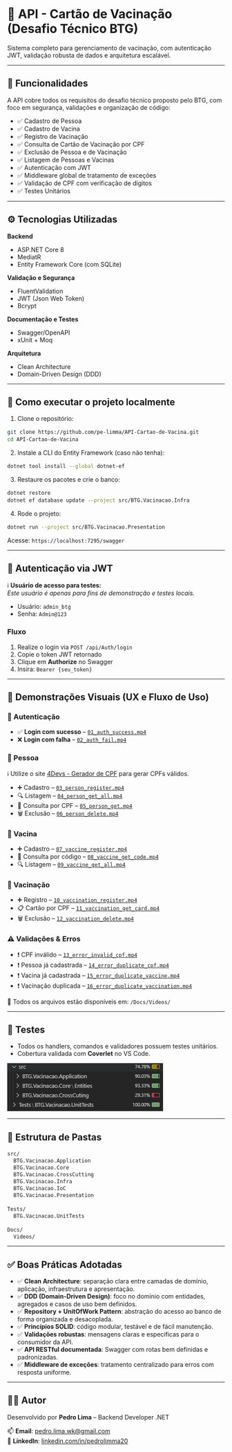 # 💉 API - Cartão de Vacinação (Desafio Técnico BTG)

Sistema completo para gerenciamento de vacinação, com autenticação JWT, validação robusta de dados e arquitetura escalável.

---

## 📌 Funcionalidades

A API cobre todos os requisitos do desafio técnico proposto pelo BTG, com foco em segurança, validações e organização de código:

- ✅ Cadastro de Pessoa
- ✅ Cadastro de Vacina
- ✅ Registro de Vacinação
- ✅ Consulta de Cartão de Vacinação por CPF
- ✅ Exclusão de Pessoa e de Vacinação
- ✅ Listagem de Pessoas e Vacinas
- ✅ Autenticação com JWT
- ✅ Middleware global de tratamento de exceções
- ✅ Validação de CPF com verificação de dígitos
- ✅ Testes Unitários

---

## ⚙️ Tecnologias Utilizadas

**Backend**
- ASP.NET Core 8
- MediatR
- Entity Framework Core (com SQLite)

**Validação e Segurança**
- FluentValidation
- JWT (Json Web Token)
- Bcrypt

**Documentação e Testes**
- Swagger/OpenAPI
- xUnit + Moq

**Arquitetura**
- Clean Architecture
- Domain-Driven Design (DDD)

---

## 🚀 Como executar o projeto localmente

1. Clone o repositório:

```bash
git clone https://github.com/pe-limma/API-Cartao-de-Vacina.git
cd API-Cartao-de-Vacina
```

2. Instale a CLI do Entity Framework (caso não tenha):

```bash
dotnet tool install --global dotnet-ef
```

3. Restaure os pacotes e crie o banco:

```bash
dotnet restore
dotnet ef database update --project src/BTG.Vacinacao.Infra
```

4. Rode o projeto:

```bash
dotnet run --project src/BTG.Vacinacao.Presentation
```

Acesse: `https://localhost:7295/swagger`

---

## 🔐 Autenticação via JWT

ℹ️ **Usuário de acesso para testes:**  
*Este usuário é apenas para fins de demonstração e testes locais.*

- Usuário: `admin_btg`
- Senha: `Admin@123`

### Fluxo

1. Realize o login via `POST /api/Auth/login`
2. Copie o token JWT retornado
3. Clique em **Authorize** no Swagger
4. Insira: `Bearer {seu_token}`

---

## 🎥 Demonstrações Visuais (UX e Fluxo de Uso)

### 🔐 Autenticação
- ✅ **Login com sucesso** – [`01_auth_success.mp4`](docs/videos/01_auth_success.mp4)
- ❌ **Login com falha** – [`02_auth_fail.mp4`](docs/videos/02_auth_fail.mp4)

### 👤 Pessoa

ℹ️ Utilize o site [4Devs - Gerador de CPF](https://www.4devs.com.br/gerador_de_cpf) para gerar CPFs válidos.

- ➕ Cadastro – [`03_person_register.mp4`](docs/videos/03_person_register.mp4)
- 🔍 Listagem – [`04_person_get_all.mp4`](docs/videos/04_person_get_all.mp4)
- 🔎 Consulta por CPF – [`05_person_get.mp4`](docs/videos/05_person_get.mp4)
- 🗑️ Exclusão – [`06_person_delete.mp4`](docs/videos/06_person_delete.mp4)

### 💉 Vacina
- ➕ Cadastro – [`07_vaccine_register.mp4`](docs/videos/07_vaccine_register.mp4)
- 🔎 Consulta por código – [`08_vaccine_get_code.mp4`](docs/videos/08_vaccine_get_code.mp4)
- 🔍 Listagem – [`09_vaccine_get_all.mp4`](docs/videos/09_vaccine_get_all.mp4)

### 💊 Vacinação
- ➕ Registro – [`10_vaccination_register.mp4`](docs/videos/10_vaccination_register.mp4)
- 📋 Cartão por CPF – [`11_vaccination_get_card.mp4`](docs/videos/11_vaccination_get_card.mp4)
- 🗑️ Exclusão – [`12_vaccination_delete.mp4`](docs/videos/12_vaccination_delete.mp4)

### ⚠️ Validações & Erros
- ❗ CPF inválido – [`13_error_invalid_cpf.mp4`](docs/videos/13_error_invalid_cpf.mp4)
- ❗ Pessoa já cadastrada – [`14_error_duplicate_cpf.mp4`](docs/videos/14_error_duplicate_cpf.mp4)
- ❗ Vacina já cadastrada – [`15_error_duplicate_vaccine.mp4`](docs/videos/15_error_duplicate_vaccine.mp4)
- ❗ Vacinação duplicada – [`16_error_duplicate_vaccination.mp4`](docs/videos/16_error_duplicate_vaccination.mp4)

📁 Todos os arquivos estão disponíveis em: `/Docs/Videos/`

---

## 🧪 Testes

- Todos os handlers, comandos e validadores possuem testes unitários.
- Cobertura validada com **Coverlet** no VS Code.

![Cobertura de Código](Docs/Images/coverlet-code.png)

---

## 📂 Estrutura de Pastas

```
src/
  BTG.Vacinacao.Application
  BTG.Vacinacao.Core
  BTG.Vacinacao.CrossCutting
  BTG.Vacinacao.Infra
  BTG.Vacinacao.IoC
  BTG.Vacinacao.Presentation

Tests/
  BTG.Vacinacao.UnitTests

Docs/
  Videos/
```

---

## ✅ Boas Práticas Adotadas

- ✅ **Clean Architecture**: separação clara entre camadas de domínio, aplicação, infraestrutura e apresentação.
- ✅ **DDD (Domain-Driven Design)**: foco no domínio com entidades, agregados e casos de uso bem definidos.
- ✅ **Repository + UnitOfWork Pattern**: abstração do acesso ao banco de forma organizada e desacoplada.
- ✅ **Princípios SOLID**: código modular, testável e de fácil manutenção.
- ✅ **Validações robustas**: mensagens claras e específicas para o consumidor da API.
- ✅ **API RESTful documentada**: Swagger com rotas bem definidas e padronizadas.
- ✅ **Middleware de exceções**: tratamento centralizado para erros com resposta uniforme.

---

## 👨‍💻 Autor

Desenvolvido por **Pedro Lima** – Backend Developer .NET

📫 **Email**: [pedro.lima.wk@gmail.com](mailto:pedro.lima.wk@gmail.com)  
🔗 **LinkedIn**: [linkedin.com/in/pedrolimma20](https://www.linkedin.com/in/pedrolimma20/)